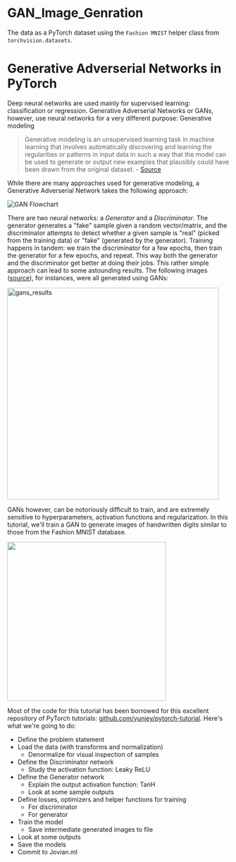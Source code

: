 # GAN_Image_Genration
 The data as a PyTorch dataset using the `Fashion MNIST` helper class from `torchvision.datasets`.

 # Generative Adverserial Networks in PyTorch

Deep neural networks are used mainly for supervised learning: classification or regression. Generative Adverserial Networks or GANs, however, use neural networks for a very different purpose: Generative modeling

> Generative modeling is an unsupervised learning task in machine learning that involves automatically discovering and learning the regularities or patterns in input data in such a way that the model can be used to generate or output new examples that plausibly could have been drawn from the original dataset. - [Source](https://machinelearningmastery.com/what-are-generative-adversarial-networks-gans/)

While there are many approaches used for generative modeling, a Generative Adverserial Network takes the following approach:

![GAN Flowchart](https://i.imgur.com/6NMdO9u.png)

There are two neural networks: a *Generator* and a *Discriminator*. The generator generates a "fake" sample given a random vector/matrix, and the discriminator attempts to detect whether a given sample is "real" (picked from the training data) or "fake" (generated by the generator). Training happens in tandem: we train the discriminator for a few epochs, then train the generator for a few epochs, and repeat. This way both the generator and the discriminator get better at doing their jobs. This rather simple approach can lead to some astounding results. The following images ([source](https://machinelearningmastery.com/resources-for-getting-started-with-generative-adversarial-networks/)), for instances, were all generated using GANs:

<img src="https://3qeqpr26caki16dnhd19sv6by6v-wpengine.netdna-ssl.com/wp-content/uploads/2019/04/Example-of-Photorealistic-Human-Faces-Generated-by-a-GAN.png" alt="gans_results" width="480">


GANs however, can be notoriously difficult to train, and are extremely sensitive to hyperparameters, activation functions and regularization. In this tutorial, we'll train a GAN to generate images of handwritten digits similar to those from the Fashion MNIST database.

<img src="https://datasets.activeloop.ai/wp-content/uploads/2022/09/Fashion-MNIST-dataset-Activeloop-Platform-visualization-image.webp" width="360" >

Most of the code for this tutorial has been borrowed for this excellent repository of PyTorch tutorials: [github.com/yunjey/pytorch-tutorial](https://github.com/yunjey/pytorch-tutorial). Here's what we're going to do:

* Define the problem statement
* Load the data (with transforms and normalization)
    * Denormalize for visual inspection of samples
* Define the Discriminator network
    * Study the activation function: Leaky ReLU
* Define the Generator network
    * Explain the output activation function: TanH
    * Look at some sample outputs
* Define losses, optimizers and helper functions for training
    * For discriminator
    * For generator
* Train the model
    * Save intermediate generated images to file
* Look at some outputs
* Save the models
* Commit to Jovian.ml


